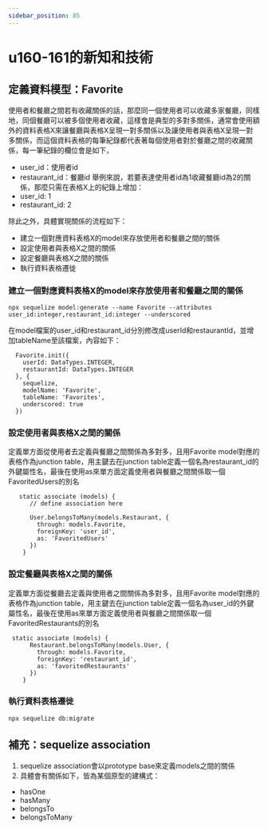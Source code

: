 ```yaml
---
sidebar_position: 85
---
```


# u160-161的新知和技術


## 定義資料模型：Favorite 
使用者和餐廳之間若有收藏關係的話，那麼同一個使用者可以收藏多家餐廳，同樣地，同個餐廳可以被多個使用者收藏，這樣會是典型的多對多關係，通常會使用額外的資料表格X來讓餐廳與表格X呈現一對多關係以及讓使用者與表格X呈現一對多關係，而這個資料表格的每筆紀錄都代表著每個使用者對於餐廳之間的收藏關係，每一筆紀錄的欄位會是如下，
  - user_id：使用者id
  - restaurant_id：餐廳id
舉例來說，若要表達使用者id為1收藏餐廳id為2的關係，那麼只需在表格X上的紀錄上增加：
  - user_id: 1
  - restaurant_id: 2

除此之外，具體實現關係的流程如下：
  - 建立一個對應資料表格X的model來存放使用者和餐廳之間的關係
  - 設定使用者與表格X之間的關係
  - 設定餐廳與表格X之間的關係
  - 執行資料表格遷徙


###  建立一個對應資料表格X的model來存放使用者和餐廳之間的關係

```
npx sequelize model:generate --name Favorite --attributes user_id:integer,restaurant_id:integer --underscored
```

在model檔案的user_id和restaurant_id分別修改成userId和restaurantId，並增加tableName至該檔案，內容如下：
```
  Favorite.init({
    userId: DataTypes.INTEGER,
    restaurantId: DataTypes.INTEGER
  }, {
    sequelize,
    modelName: 'Favorite',
    tableName: 'Favorites',
    underscored: true
  })
```

### 設定使用者與表格X之間的關係

定義單方面從使用者去定義與餐廳之間關係為多對多，且用Favorite model對應的表格作為junction table，用主鍵去在junction table定義一個名為restaurant_id的外鍵屬性名，最後在使用as來單方面定義使用者與餐廳之間關係取一個FavoritedUsers的別名
```
   static associate (models) {
      // define association here

      User.belongsToMany(models.Restaurant, {
        through: models.Favorite,
        foreignKey: 'user_id',
        as: 'FavoritedUsers'
      })
    }
```


### 設定餐廳與表格X之間的關係
定義單方面從餐廳去定義與使用者之間關係為多對多，且用Favorite model對應的表格作為junction table，用主鍵去在junction table定義一個名為user_id的外鍵屬性名，最後在使用as來單方面定義使用者與餐廳之間關係取一個FavoritedRestaurants的別名
```
 static associate (models) {
      Restaurant.belongsToMany(models.User, { 
        through: models.Favorite,
        foreignKey: 'restaurant_id',
        as: 'favoritedRestaurants'
      })
    }

```

### 執行資料表格遷徙
```
npx sequelize db:migrate
```

## 補充：sequelize association
1. sequelize association會以prototype base來定義models之間的關係
2. 具體會有關係如下，皆為某個原型的建構式：
  - hasOne
  - hasMany
  - belongsTo
  - belongsToMany
